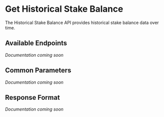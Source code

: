 # Get Historical Stake Balance

The Historical Stake Balance API provides historical stake balance data over time.

## Available Endpoints

*Documentation coming soon*

## Common Parameters

*Documentation coming soon*

## Response Format

*Documentation coming soon* 